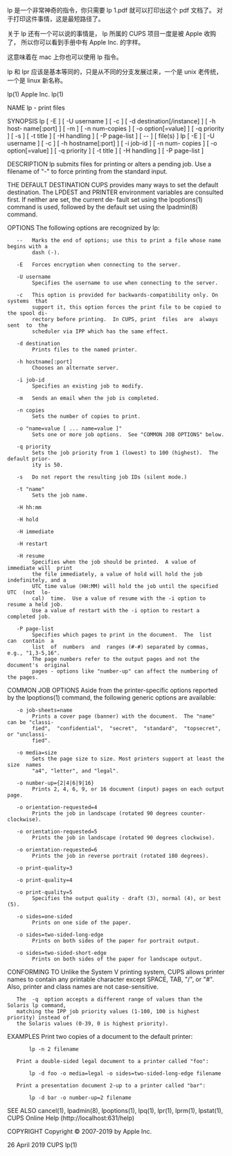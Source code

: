 lp 是一个非常神奇的指令，你只需要 lp 1.pdf 就可以打印出这个 pdf 文档了。
对于打印这件事情，这是最短路径了。

关于 lp 还有一个可以说的事情是， lp 所属的 CUPS 项目一度是被 Apple 收购了，
所以你可以看到手册中有 Apple Inc. 的字样。

这意味着在 mac 上你也可以使用 lp 指令。

lp 和 lpr 应该是基本等同的，只是从不同的分支发展过来，一个是 unix 老传统，一个是
linux 新名称。

lp(1)                                  Apple Inc.                                 lp(1)

NAME
       lp - print files

SYNOPSIS
       lp  [  -E  ]  [  -U  username  ] [ -c ] [ -d destination[/instance] ] [ -h host‐
       name[:port] ] [ -m ] [ -n num-copies ] [ -o option[=value] ] [ -q priority  ]  [
       -s ] [ -t title ] [ -H handling ] [ -P page-list ] [ -- ] [ file(s) ]
       lp  [ -E ] [ -U username ] [ -c ] [ -h hostname[:port] ] [ -i job-id ] [ -n num-
       copies ] [ -o option[=value] ] [ -q priority ] [ -t title ] [ -H handling ] [ -P
       page-list ]

DESCRIPTION
       lp submits files for printing or alters a pending job.  Use a filename of "-" to
       force printing from the standard input.

   THE DEFAULT DESTINATION
       CUPS provides many ways to set the default destination. The LPDEST  and  PRINTER
       environment  variables are consulted first.  If neither are set, the current de‐
       fault set using the lpoptions(1) command is used, followed by  the  default  set
       using the lpadmin(8) command.

OPTIONS
       The following options are recognized by lp:

       --   Marks the end of options; use this to print a file whose name begins with a
            dash (-).

       -E   Forces encryption when connecting to the server.

       -U username
            Specifies the username to use when connecting to the server.

       -c   This option is provided for backwards-compatibility only. On  systems  that
            support it, this option forces the print file to be copied to the spool di‐
            rectory before printing.  In CUPS, print  files  are  always  sent  to  the
            scheduler via IPP which has the same effect.

       -d destination
            Prints files to the named printer.

       -h hostname[:port]
            Chooses an alternate server.

       -i job-id
            Specifies an existing job to modify.

       -m   Sends an email when the job is completed.

       -n copies
            Sets the number of copies to print.

       -o "name=value [ ... name=value ]"
            Sets one or more job options.  See "COMMON JOB OPTIONS" below.

       -q priority
            Sets the job priority from 1 (lowest) to 100 (highest).  The default prior‐
            ity is 50.

       -s   Do not report the resulting job IDs (silent mode.)

       -t "name"
            Sets the job name.

       -H hh:mm

       -H hold

       -H immediate

       -H restart

       -H resume
            Specifies when the job should be printed.  A value of immediate will  print
            the file immediately, a value of hold will hold the job indefinitely, and a
            UTC time value (HH:MM) will hold the job until the specified UTC  (not  lo‐
            cal)  time.  Use a value of resume with the -i option to resume a held job.
            Use a value of restart with the -i option to restart a completed job.

       -P page-list
            Specifies which pages to print in the document.  The  list  can  contain  a
            list  of  numbers  and  ranges (#-#) separated by commas, e.g., "1,3-5,16".
            The page numbers refer to the output pages and not the document's  original
            pages - options like "number-up" can affect the numbering of the pages.

   COMMON JOB OPTIONS
       Aside  from  the  printer-specific options reported by the lpoptions(1) command,
       the following generic options are available:

       -o job-sheets=name
            Prints a cover page (banner) with the document.  The "name" can be "classi‐
            fied",  "confidential",  "secret",  "standard",  "topsecret", or "unclassi‐
            fied".

       -o media=size
            Sets the page size to size. Most printers support at least the  size  names
            "a4", "letter", and "legal".

       -o number-up={2|4|6|9|16}
            Prints 2, 4, 6, 9, or 16 document (input) pages on each output page.

       -o orientation-requested=4
            Prints the job in landscape (rotated 90 degrees counter-clockwise).

       -o orientation-requested=5
            Prints the job in landscape (rotated 90 degrees clockwise).

       -o orientation-requested=6
            Prints the job in reverse portrait (rotated 180 degrees).

       -o print-quality=3

       -o print-quality=4

       -o print-quality=5
            Specifies the output quality - draft (3), normal (4), or best (5).

       -o sides=one-sided
            Prints on one side of the paper.

       -o sides=two-sided-long-edge
            Prints on both sides of the paper for portrait output.

       -o sides=two-sided-short-edge
            Prints on both sides of the paper for landscape output.

CONFORMING TO
       Unlike  the  System  V printing system, CUPS allows printer names to contain any
       printable character except SPACE, TAB, "/", or "#".   Also,  printer  and  class
       names are not case-sensitive.

       The  -q  option accepts a different range of values than the Solaris lp command,
       matching the IPP job priority values (1-100, 100 is highest priority) instead of
       the Solaris values (0-39, 0 is highest priority).

EXAMPLES
       Print two copies of a document to the default printer:

           lp -n 2 filename

       Print a double-sided legal document to a printer called "foo":

           lp -d foo -o media=legal -o sides=two-sided-long-edge filename

       Print a presentation document 2-up to a printer called "bar":

           lp -d bar -o number-up=2 filename

SEE ALSO
       cancel(1),  lpadmin(8),  lpoptions(1),  lpq(1), lpr(1), lprm(1), lpstat(1), CUPS
       Online Help (http://localhost:631/help)

COPYRIGHT
       Copyright © 2007-2019 by Apple Inc.

26 April 2019                             CUPS                                    lp(1)
